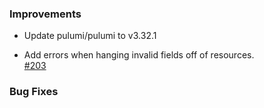 ### Improvements

- Update pulumi/pulumi to v3.32.1

- Add errors when hanging invalid fields off of resources.  
  [#203](https://github.com/pulumi/pulumi-yaml/pull/203)

### Bug Fixes
